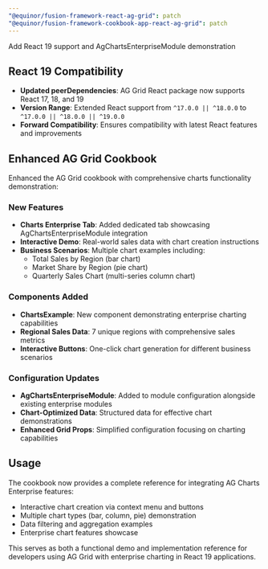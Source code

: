 ```yaml
---
"@equinor/fusion-framework-react-ag-grid": patch
"@equinor/fusion-framework-cookbook-app-react-ag-grid": patch
---
```


Add React 19 support and AgChartsEnterpriseModule demonstration

## React 19 Compatibility

- **Updated peerDependencies**: AG Grid React package now supports React 17, 18, and 19
- **Version Range**: Extended React support from `^17.0.0 || ^18.0.0` to `^17.0.0 || ^18.0.0 || ^19.0.0`
- **Forward Compatibility**: Ensures compatibility with latest React features and improvements

## Enhanced AG Grid Cookbook

Enhanced the AG Grid cookbook with comprehensive charts functionality demonstration:

### New Features

- **Charts Enterprise Tab**: Added dedicated tab showcasing AgChartsEnterpriseModule integration
- **Interactive Demo**: Real-world sales data with chart creation instructions
- **Business Scenarios**: Multiple chart examples including:
  - Total Sales by Region (bar chart) 
  - Market Share by Region (pie chart)
  - Quarterly Sales Chart (multi-series column chart)

### Components Added

- **ChartsExample**: New component demonstrating enterprise charting capabilities
- **Regional Sales Data**: 7 unique regions with comprehensive sales metrics
- **Interactive Buttons**: One-click chart generation for different business scenarios

### Configuration Updates

- **AgChartsEnterpriseModule**: Added to module configuration alongside existing enterprise modules
- **Chart-Optimized Data**: Structured data for effective chart demonstrations
- **Enhanced Grid Props**: Simplified configuration focusing on charting capabilities

## Usage

The cookbook now provides a complete reference for integrating AG Charts Enterprise features:
- Interactive chart creation via context menu and buttons
- Multiple chart types (bar, column, pie) demonstration
- Data filtering and aggregation examples
- Enterprise chart features showcase

This serves as both a functional demo and implementation reference for developers using AG Grid with enterprise charting in React 19 applications.